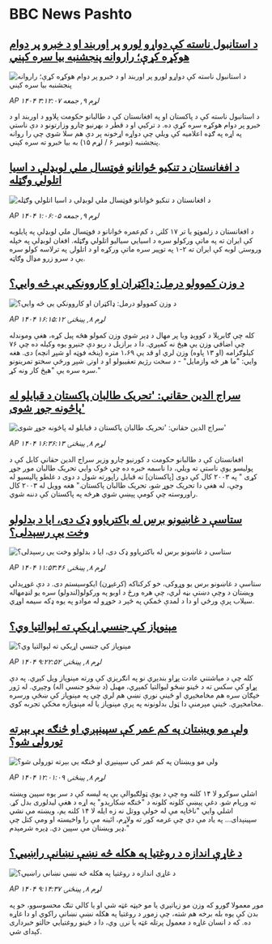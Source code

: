 # BBC News Pashto## [د استانبول ناسته کې دواړو لورو پر اوربند او د خبرو پر دوام هوکړه کړې؛ راروانه پنجشنبه بیا سره کېني](https://www.bbc.com/pashto/articles/cvg4q5xwn96o?at_medium=RSS&at_campaign=rss?at_campaign=githubrss)![د استانبول ناسته کې دواړو لورو پر اوربند او د خبرو پر دوام هوکړه کړې؛ راروانه پنجشنبه بیا سره کېني](https://ichef.bbci.co.uk/ace/ws/240/cpsprodpb/b359/live/5d952590-b5e1-11f0-ba75-093eca1ac29b.jpg)_AP ۱۴۰۴ لړم ۹, جمعه ۳:۱۲:۰۷_د استانبول ناسته کې د پاکستان او په افغانستان کې د طالبانو حکومت پلاوو د اوربند او د خبرو پر دوام هوکړه سره کړې ده.
د ترکیې او د قطر د بهرنیو چارو وزارتونو د دې ناستې په اړه په ګډه اعلامیه کې ویلي چې دواړه اړخونه پر دې هم سلا شوي چې را روانه پنجشنبه (نومبر ۶ / لړم ۱۵) به بیا خبرو ته سره کېني.## [د افغانستان د تنکیو ځوانانو فوټسال ملي لوبډلې د اسیا اتلولي وګټله](https://www.bbc.com/pashto/articles/czjpvwdrkplo?at_medium=RSS&at_campaign=rss?at_campaign=githubrss)![د افغانستان د تنکیو ځوانانو فوټسال ملي لوبډلې د اسیا اتلولي وګټله](https://ichef.bbci.co.uk/ace/ws/240/cpsprodpb/64e4/live/2769f390-b5f7-11f0-b163-2f69aeab903c.jpg)_AP ۱۴۰۴ لړم ۹, جمعه ۱:۰۶:۰۵_د افغانستان د زلموټو یا تر ۱۷ کلنۍ د کم‌عمره ځوانانو د فوټسال ملي لوبډلې په پایلوبه کې ایران ته په ماتې ورکولو سره د اسیايي سیالیو اتلولي وګټله.
افغان لوبډلې په خپله وروستۍ لوبه کې ایران ته ۲-۱ په توپير سره ماتې ورکړه او د اتلولۍ په ترلاسه کولو سره یې د سرو زرو مډال وګاټه.## [د وزن کموولو درمل: ډاکټران او کاروونکي یې څه وایي؟](https://www.bbc.com/pashto/articles/cn8x35y6q3no?at_medium=RSS&at_campaign=rss?at_campaign=githubrss)![د وزن کموولو درمل: ډاکټران او کاروونکي یې څه وایي؟](https://ichef.bbci.co.uk/ace/ws/240/cpsprodpb/3456/live/332d93c0-b5ad-11f0-aa13-0b0479f6f42a.jpg)_AP ۱۴۰۴ لړم ۸, پينځنۍ ۱۶:۱۵:۱۲_کله چې ګابرېلا د کووېډ وبا پر مهال د ډېر شوي وزن کمولو هڅه پیل کړه، هغې وموندله چې اضافي‌ وزن یې هېڅ نه کمېږي.
دا د برازیل د ریو دې جنیرو یوه وکیله ده چې ۷۶ کیلوګرامه (او ۱۳ پاوه) وزن لري او قد یې ۱،۶۹ متره (پنځه فوټه او شپږ انچه) دی. هغه وایي: "ما هر څه وازمایل" - د سخت رژیم تعقیبولو او د اونۍ شپږ ورځې سختو تمرینونو سره سره یې "هېڅ کار ونه کړ."## [ سراج الدین حقاني: 'تحریک طالبان پاکستان د قبایلو له پاڅونه جوړ شوی'](https://www.bbc.com/pashto/articles/cgr45845kyeo?at_medium=RSS&at_campaign=rss?at_campaign=githubrss)![ سراج الدین حقاني: 'تحریک طالبان پاکستان د قبایلو له پاڅونه جوړ شوی'](https://ichef.bbci.co.uk/ace/ws/240/cpsprodpb/c6e9/live/e49958b0-b5ad-11f0-b2a1-6f537f66f9aa.jpg)_AP ۱۴۰۴ لړم ۸, پينځنۍ ۱۶:۳۶:۱۳_افغانستان کې د طالبانو حکومت د کورنیو چارو وزیر سراج الدین حقاني کابل کې د پولیسو یوې ناستې ته ویلي، دا ناسمه خبره ده چې څوک وايي تحریک طالبان موږ جوړ کړی " په ۲۰۰۳ کال کې دوی [پاکستان] ته قبایل راپورته شول د دوی د غلطو پالیسیو له وجې، له هغې دا تحریک جوړ شو، تحریک طالبان پاکستان."
هغه وویل له ۲۰۰۳ کال راوروسته چې کومې پېښې شوي هرڅه په پاکستان کې دننه شوي.## [ ستاسې د غاښونو برس له باکتریاوو ډک دی، ایا د بدلولو وخت یې رسېدلی؟](https://www.bbc.com/pashto/articles/c2019kv45pxo?at_medium=RSS&at_campaign=rss?at_campaign=githubrss)![ ستاسې د غاښونو برس له باکتریاوو ډک دی، ایا د بدلولو وخت یې رسېدلی؟](https://ichef.bbci.co.uk/ace/ws/240/cpsprodpb/2f66/live/fc700ec0-b3ff-11f0-b2a1-6f537f66f9aa.jpg)_AP ۱۴۰۴ لړم ۸, پينځنۍ ۱۱:۵۳:۴۶_ستاسې د غاښونو برس یو وړوکی، خو کرکناکه (کرغېړن) ایکوسیستم دی.
د دې غوړېدلي وېښتان د وچې دښتې بڼه لري، چې هره ورځ د اوبو په ورکولو(لندولو)  سره یو لنډمهاله سیلاب پرې ورځي او دا د لمدې ځمکې په څېر د خوړو له موادو په یوه ډکه سیمه اوړي.## [ مېنوپاز کې جنسي اړيکې ته لېوالتيا وي؟](https://www.bbc.com/pashto/articles/cddr39n2p67o?at_medium=RSS&at_campaign=rss?at_campaign=githubrss)![ مېنوپاز کې جنسي اړيکې ته لېوالتيا وي؟](https://ichef.bbci.co.uk/ace/ws/240/cpsprodpb/bbd1/live/620400e0-b3fe-11f0-b2a1-6f537f66f9aa.jpg)_AP ۱۴۰۴ لړم ۸, پينځنۍ ۹:۲۲:۵۲_کله چې د میاشتني عادت پړاو بندېږي نو په انګرېزي کې ورته مېنوپاز ویل کېږي. په دې پړاو کې سکس ته د ځینو ښځو لیوالتیا کمېږي، مهبل (د ښځو جنسي اله) وچېږي. له ژور خپګان سره هم مخامخېږي او ځینې نورې نښې هم لري چې په مېنوپاز کې ښځې ورسره مخامخېږي.
ځینې مېرمنې دا ټول بدلونونه په پرې مېنوپاز یا له مېنوپازه مخکې تجربه کوي.## [ولې مو ویښتان په کم عمر کې سپینېږي او څنګه یې بېرته تورولی شو؟](https://www.bbc.com/pashto/articles/cy5qw47q3ddo?at_medium=RSS&at_campaign=rss?at_campaign=githubrss)![ولې مو ویښتان په کم عمر کې سپینېږي او څنګه یې بېرته تورولی شو؟](https://ichef.bbci.co.uk/ace/ws/240/cpsprodpb/a939/live/c0e77520-ad18-11f0-ba75-093eca1ac29b.jpg)_AP ۱۴۰۴ لړم ۸, پينځنۍ ۱۲:۰۱:۰۹_اشلي سوکرو لا ۱۴ کلنه وه چې د یوې ټولګیوالې یې په لیسه کې د سر یوه سپین ویښته ته ورپام شو. دغې پېښې کلونه کلونه د "څنګه ښکارېدو" په اړه د هغې لیدلوری بدل کړ.
اشلي وايي "ناڅاپه مې له خولې ووتل نه زه ایله لا ۱۴ کلنه یم،‌ ویښته مې نشي سپینېدای... په یاد مې دي‌ چې غرمه کور ته ولاړم،‌ ائینه مې را واخیسته او ومې کتل چې ډېر ویښتان مې سپین دي. ډېره شرمېدم."## [د غاړې اندازه د روغتیا په هکله څه نښې نښانې راښيي؟](https://www.bbc.com/pashto/articles/cvgveq2d75xo?at_medium=RSS&at_campaign=rss?at_campaign=githubrss)![د غاړې اندازه د روغتیا په هکله څه نښې نښانې راښيي؟](https://ichef.bbci.co.uk/ace/ws/240/cpsprodpb/6c5e/live/412fdf50-ab5d-11f0-b0f1-8b73bbc9408d.jpg)_AP ۱۴۰۴ لړم ۸, پينځنۍ ۹:۱۴:۳۷_موږ معمولا ګورو که وزن مو زیاتېږي یا مو خېټه غټه شي او یا کالي تنګ محسوسوو، خو په بدن کې یوه بله برخه هم شته، چې زموږ د روغتیا په هکله نښې نښانې راکوي او دا غاړه ده.
که د انسان غاړه د معمول پرتله غټه یا نرۍ وي، دا د ځینو روغتیایي حالتو خبرداری کېدای شي.